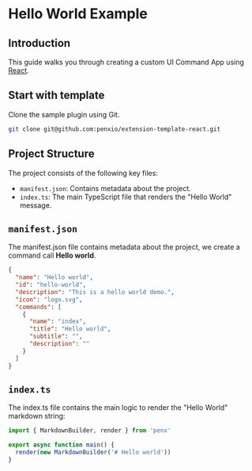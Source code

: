 # Hello World Example

## Introduction

This guide walks you through creating a custom UI Command App using [React](https://react.dev/).

## Start with template

Clone the sample plugin using Git.

```bash
git clone git@github.com:penxio/extension-template-react.git
```

## Project Structure

The project consists of the following key files:

- `manifest.json`: Contains metadata about the project.
- `index.ts`: The main TypeScript file that renders the "Hello World" message.

## `manifest.json`

The manifest.json file contains metadata about the project, we create a command call **Hello world**.

```json
{
  "name": "Hello world",
  "id": "hello-world",
  "description": "This is a hello world demo.",
  "icon": "logo.svg",
  "commands": [
    {
      "name": "index",
      "title": "Hello world",
      "subtitle": "",
      "description": ""
    }
  ]
}
```

## `index.ts`

The index.ts file contains the main logic to render the "Hello World" markdown string:

```ts
import { MarkdownBuilder, render } from 'penx'

export async function main() {
  render(new MarkdownBuilder('# Hello world'))
}
```
